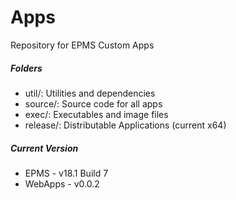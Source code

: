 # Apps




Repository for EPMS Custom Apps

##### Folders
* util/: Utilities and dependencies
* source/: Source code for all apps
* exec/: Executables and image files
* release/: Distributable Applications (current x64)

##### Current Version
* EPMS - v18.1 Build 7
* WebApps - v0.0.2
